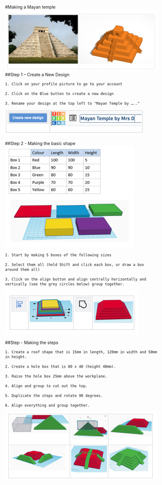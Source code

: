 #Making a Mayan temple
![Picture of mayan temple end product](./img/MayanTemple1.jpg)
##Step 1 – Create a New Design

	1. Click on your profile picture to go to your account 
	
	2. Click on the Blue button to create a new design
	
  	3. Rename your design at the top left to "Mayan Temple by ….." 
	
![Change name](./img/temple1.png)

##Step 2 - Making the basic shape
![Box measurements](./img/temple2.png)

	1. Start by making 5 boxes of the following sizes
	
	2. Select them all (hold Shift and click each box, or draw a box around them all) 
	
	3. Click on the align button and align centrally horizontally and vertically (see the grey circles below) group together. 
	
![Align and then group them](./img/temple3.png)

##Step  - Making the steps

	1. Create a roof shape that is 15mm in length, 120mm in width and 50mm in height.
	
	2. Create a hole box that is 80 x 40 (height 40mm).
	
	3. Raise the hole box 25mm above the workplane.
	
	4. Align and group to cut out the top.
	
	5. Duplicate the steps and rotate 90 degrees. 
	
	6. Align everything and group together.
	

![Visual guide for making the steps](./img/temple4.png)
